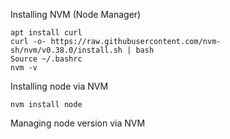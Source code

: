 Installing NVM (Node Manager)

```
apt install curl
curl -o- https://raw.githubusercontent.com/nvm-sh/nvm/v0.38.0/install.sh | bash
Source ~/.bashrc
nvm -v
```


Installing node via NVM
```
nvm install node
```

Managing node version via NVM
